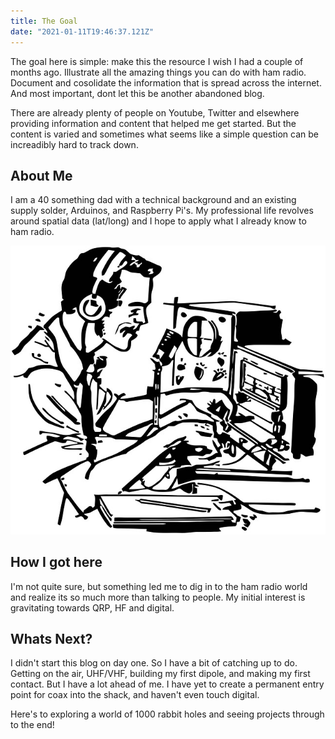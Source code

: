 ```yaml
---
title: The Goal
date: "2021-01-11T19:46:37.121Z"
---
```


The goal here is simple: make this the resource I wish I had a couple of months ago. Illustrate all the amazing things you can do with ham radio. Document and cosolidate the information that is spread across the internet. And most important, dont let this be another abandoned blog.

There are already plenty of people on Youtube, Twitter and elsewhere providing information and content that helped me get started. But the content is varied and sometimes what seems like a simple question can be increadibly hard to track down.

## About Me
I am a 40 something dad with a technical background and an existing supply solder, Arduinos, and Raspberry Pi's. My professional life revolves around spatial data (lat/long) and I hope to apply what I already know to ham radio.

![A typical ham](./ham.jpg)

## How I got here
I'm not quite sure, but something led me to dig in to the ham radio world and realize its so much more than talking to people. My initial interest is gravitating towards QRP, HF and digital. 

## Whats Next?
I didn't start this blog on day one. So I have a bit of catching up to do. Getting on the air, UHF/VHF, building my first dipole, and making my first contact. But I have a lot ahead of me. I have yet to create a permanent entry point for coax into the shack, and haven't even touch digital.

Here's to exploring a world of 1000 rabbit holes and seeing projects through to the end!